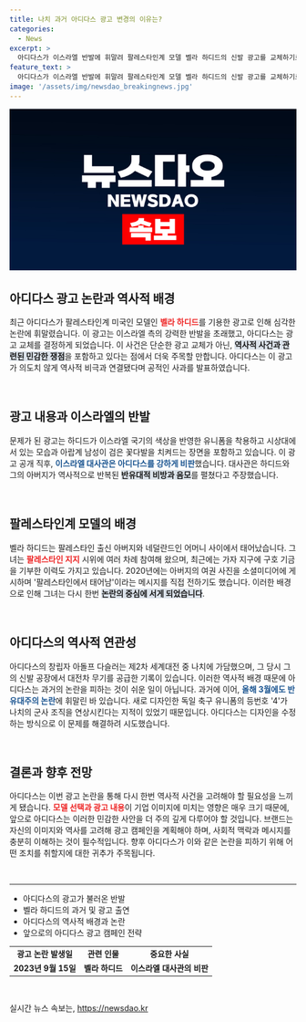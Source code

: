 ```yaml
---
title: 나치 과거 아디다스 광고 변경의 이유는?
categories:
  - News
excerpt: >
  아디다스가 이스라엘 반발에 휘말려 팔레스타인계 모델 벨라 하디드의 신발 광고를 교체하기로 결정했습니다. 이 광고는 역사적 비극과의 연관성으로 논란이 일며, 반유대주의 논란이 재조명되고 있습니다.
feature_text: >
  아디다스가 이스라엘 반발에 휘말려 팔레스타인계 모델 벨라 하디드의 신발 광고를 교체하기로 결정했습니다. 이 광고는 역사적 비극과의 연관성으로 논란이 일며, 반유대주의 논란이 재조명되고 있습니다.
image: '/assets/img/newsdao_breakingnews.jpg'
---
```


<p><img src="/assets/img/newsdao_breakingnews.jpg" alt="ontimetimes 속보" /></p>

<h2 data-ke-size="size26">아디다스 광고 논란과 역사적 배경</h2>

<p data-ke-size="size16">최근 아디다스가 팔레스타인계 미국인 모델인 <b><span style="color: #ee2323;">벨라 하디드</span></b>를 기용한 광고로 인해 심각한 논란에 휘말렸습니다. 이 광고는 이스라엘 측의 강력한 반발을 초래했고, 아디다스는 광고 교체를 결정하게 되었습니다. 이 사건은 단순한 광고 교체가 아닌, <b><span style="background-color: #21538527;">역사적 사건과 관련된 민감한 쟁점</span></b>을 포함하고 있다는 점에서 더욱 주목할 만합니다. 아디다스는 이 광고가 의도치 않게 역사적 비극과 연결됐다며 공적인 사과를 발표하였습니다.</p>

<p data-ke-size="size16">&nbsp;</p>

<h2 data-ke-size="size26">광고 내용과 이스라엘의 반발</h2>

<p data-ke-size="size16">문제가 된 광고는 하디드가 이스라엘 국기의 색상을 반영한 유니폼을 착용하고 시상대에 서 있는 모습과 아랍계 남성이 검은 꽃다발을 치켜드는 장면을 포함하고 있습니다. 이 광고 공개 직후, <b><span style="color: #1a5490;">이스라엘 대사관은 아디다스를 강하게 비판</span></b>했습니다. 대사관은 하디드와 그의 아버지가 역사적으로 반복된 <b><span style="background-color: #21538527;">반유대적 비방과 음모</span></b>를 펼쳤다고 주장했습니다.</p>

<p data-ke-size="size16">&nbsp;</p>

<h2 data-ke-size="size26">팔레스타인계 모델의 배경</h2>

<p data-ke-size="size16">벨라 하디드는 팔레스타인 출신 아버지와 네덜란드인 어머니 사이에서 태어났습니다. 그녀는 <b><span style="color: #ee2323;">팔레스타인 지지</span></b> 시위에 여러 차례 참여해 왔으며, 최근에는 가자 지구에 구호 기금을 기부한 이력도 가지고 있습니다. 2020년에는 아버지의 여권 사진을 소셜미디어에 게시하며 '팔레스타인에서 태어남'이라는 메시지를 직접 전하기도 했습니다. 이러한 배경으로 인해 그녀는 다시 한번 <b><span style="background-color: #21538527;">논란의 중심에 서게 되었습니다</span></b>.</p>

<p data-ke-size="size16">&nbsp;</p>

<h2 data-ke-size="size26">아디다스의 역사적 연관성</h2>

<p data-ke-size="size16">아디다스의 창립자 아돌프 다슬러는 제2차 세계대전 중 나치에 가담했으며, 그 당시 그의 신발 공장에서 대전차 무기를 공급한 기록이 있습니다. 이러한 역사적 배경 때문에 아디다스는 과거의 논란을 피하는 것이 쉬운 일이 아닙니다. 과거에 이어, <b><span style="color: #1a5490;">올해 3월에도 반유대주의 논란</span></b>에 휘말린 바 있습니다. 새로 디자인한 독일 축구 유니폼의 등번호 '4'가 나치의 군사 조직을 연상시킨다는 지적이 있었기 때문입니다. 아디다스는 디자인을 수정하는 방식으로 이 문제를 해결하려 시도했습니다.</p>

<p data-ke-size="size16">&nbsp;</p>

<h2 data-ke-size="size26">결론과 향후 전망</h2>

<p data-ke-size="size16">아디다스는 이번 광고 논란을 통해 다시 한번 역사적 사건을 고려해야 할 필요성을 느끼게 됐습니다. <b><span style="color: #ee2323;">모델 선택과 광고 내용</span></b>이 기업 이미지에 미치는 영향은 매우 크기 때문에, 앞으로 아디다스는 이러한 민감한 사안을 더 주의 깊게 다루어야 할 것입니다. 브랜드는 자신의 이미지와 역사를 고려해 광고 캠페인을 계획해야 하며, 사회적 맥락과 메시지를 충분히 이해하는 것이 필수적입니다. 향후 아디다스가 이와 같은 논란을 피하기 위해 어떤 조치를 취할지에 대한 귀추가 주목됩니다.</p>

<p data-ke-size="size16">&nbsp;</p>

<hr />

<ul>
<li>아디다스의 광고가 불러온 반발</li>
<li>벨라 하디드의 과거 및 광고 출연</li>
<li>아디다스의 역사적 배경과 논란</li>
<li>앞으로의 아디다스 광고 캠페인 전략</li>
</ul>

<table>
<tr>
<td style="text-align: center; height: 17px;"><b>광고 논란 발생일</b></td>
<td style="text-align: center; height: 17px;"><b>관련 인물</b></td>
<td style="text-align: center; height: 17px;"><b>중요한 사실</b></td>
</tr>
<tr>
<td style="text-align: center; height: 17px;"><b>2023년 9월 15일</b></td>
<td style="text-align: center; height: 17px;"><b>벨라 하디드</b></td>
<td style="text-align: center; height: 17px;"><b>이스라엘 대사관의 비판</b></td>
</tr>
</table>

<p data-ke-size="size16">&nbsp;</p>
실시간 뉴스 속보는, <a href="https://newsdao.kr" rel="dofollow">https://newsdao.kr</a>


